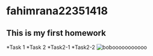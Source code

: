 # fahimrana22351418
## This is my first homework
*Task 1
*Task 2
  *Task2-1
  *Task2-2
  ![bobooooooooooo](https://github.com/FAHIM-RANA/fahimrana22351418/assets/126054498/20014ac8-29b3-40ac-b565-a70eb5a34401)
